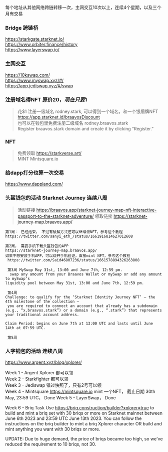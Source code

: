 每个地址从其他网络跨链转移一次，主网交互10次以上，连续4个星期，以及三个月有交易

### Bridge 跨链桥
https://starkgate.starknet.io/  
https://www.orbiter.finance/history  
https://www.layerswap.io/


### 主网交互
https://10kswap.com/  
https://www.myswap.xyz/#/  
https://app.jediswap.xyz/#/swap

### 注册域名得NFT   原价$20，现在只要$1
> 花$1 注册一级域名  rodney.stark, 可以得到一个域名，和一个银盾牌NFT  
> https://app.starknet.id/braavosDiscount  
> 也可以在钱包里免费注册二级域名 rodney.braavos.stark  
> Register braavos.stark domain and create it by clicking “Register.” 

### NFT
> 免费领取 https://starkverse.art/   
>  MINT Mintsquare.io

### 给dapp打分也算一次交易
https://www.dappland.com/


### 头盔钱包的活动  Starknet Journey 连续八周
> 活动链接  https://braavos.app/starknet-journey-map-nft-interactive-passport-to-the-starknet-adventure/
> 领取链接 https://starknet-journey-map.braavos.app/  
```
第1周： 已经结束， 不过有破解方式还可以继续领NFT，参考这个教程
https://twitter.com/sanyi_eth_/status/1661916814627012608
```
```
第2周， 需要手机下载头盔钱包的APP
https://starknet-journey-map.braavos.app/  
如果不想安装手机APP，可以绕开手机验证，直接mint NFT，参考这个教程  
 https://twitter.com/Said46807236/status/1661578894326263808  
``` 
```
 第3周 MySwap May 31st, 13:00 and June 7th, 12:59 pm.
  swap any amount from your Braavos Wallet or mySwap or add any amount to mySwap’s
liquidity pool between May 31st, 13:00 and June 7th, 12:59 pm.
```
```
 第4周
Challenge: to qualify for the ‘Starknet Identity Journey NFT’ — the 4th milestone of the collection —
 you are required to connect an account that already has a subdomain (e.g., “x.braavos.stark”) or a domain (e.g., “.stark”) that represents your traditional account address.

Claim Period: begins on June 7th at 13:00 UTC and lasts until June 14th at 07:59 UTC.
```
```
 第5周

```
### 人字钱包的活动   连续八周
https://www.argent.xyz/blog/xplorer/

Week 1 - Argent Xplorer 都可以领  
Week 2 - Starkfighter 都可以领  
Week 3 - Jediswap 错过快照了，只有2号可以领  
Week 4 - Mintsquare   https://mintsquare.io  mint 一个NFT， 截止日期 30th May, 23:59 UTC， Done
Week 5 - LayerSwap， Done

Week 6 - Briq
Task
Use https://briq.construction/builder?xplorer=true to build and mint a briq set with 30 briqs or more on Starknet mainnet between June 6th 2023 and 23:59 UTC June 13th 2023. You can follow the instructions on the briq builder to mint a briq Xplorer character OR build and mint anything you want with 30 briqs or more.

UPDATE: Due to huge demand, the price of briqs became too high, so we've reduced the requirement to 10 briqs, not 30.

